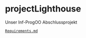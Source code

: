 # projectLighthouse
Unser Inf-ProgOO Abschlussprojekt

[`Requirements.md`](Documentation/ProjectRequirements.md)
